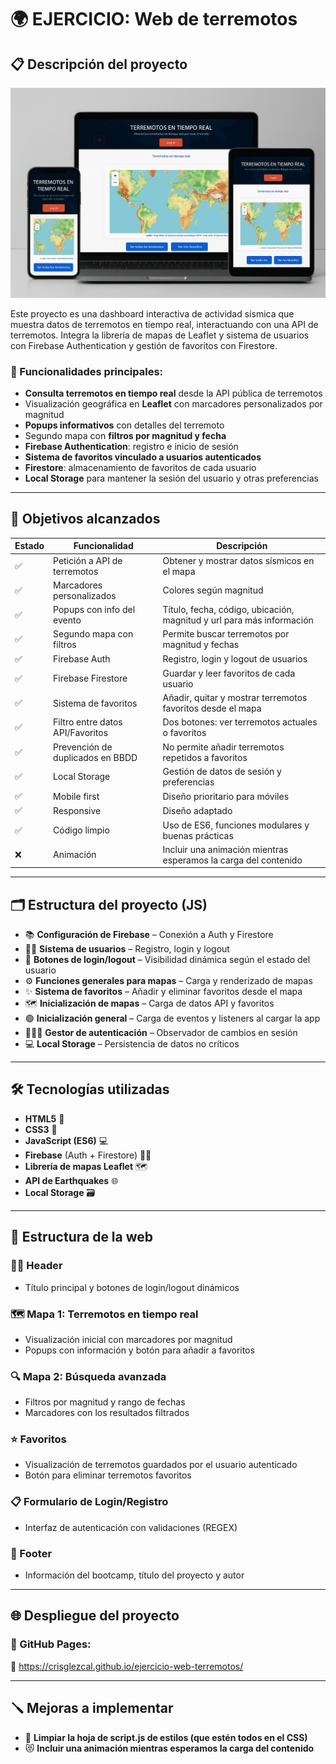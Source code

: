 # 🌍 EJERCICIO: Web de terremotos

## 📋 Descripción del proyecto

![Diseño responsive](./assets/responsive.png)

Este proyecto es una dashboard interactiva de actividad sísmica que muestra datos de terremotos en tiempo real, interactuando con una API de terremotos. Integra la librería de mapas de Leaflet y sistema de usuarios con Firebase Authentication y gestión de favoritos con Firestore.

### 🔧 Funcionalidades principales:

- **Consulta terremotos en tiempo real** desde la API pública de terremotos
- Visualización geográfica en **Leaflet** con marcadores personalizados por magnitud
- **Popups informativos** con detalles del terremoto
- Segundo mapa con **filtros por magnitud y fecha**
- **Firebase Authentication**: registro e inicio de sesión
- **Sistema de favoritos vinculado a usuarios autenticados**
- **Firestore**: almacenamiento de favoritos de cada usuario
- **Local Storage** para mantener la sesión del usuario y otras preferencias

---

## 🎯 Objetivos alcanzados

| Estado | Funcionalidad | Descripción |
|--------|---------------|-------------|
| ✅ | Petición a API de terremotos | Obtener y mostrar datos sísmicos en el mapa |
| ✅ | Marcadores personalizados | Colores según magnitud |
| ✅ | Popups con info del evento | Título, fecha, código, ubicación, magnitud y url para más información |
| ✅ | Segundo mapa con filtros | Permite buscar terremotos por magnitud y fechas |
| ✅ | Firebase Auth | Registro, login y logout de usuarios |
| ✅ | Firebase Firestore | Guardar y leer favoritos de cada usuario |
| ✅ | Sistema de favoritos | Añadir, quitar y mostrar terremotos favoritos desde el mapa |
| ✅ | Filtro entre datos API/Favoritos | Dos botones: ver terremotos actuales o favoritos |
| ✅ | Prevención de duplicados en BBDD | No permite añadir terremotos repetidos a favoritos |
| ✅ | Local Storage | Gestión de datos de sesión y preferencias |
| ✅ | Mobile first | Diseño prioritario para móviles|
| ✅ | Responsive | Diseño adaptado|
| ✅ | Código limpio | Uso de ES6, funciones modulares y buenas prácticas |
| ❌ | Animación | Incluir una animación mientras esperamos la carga del contenido |

---

## 🗂️ Estructura del proyecto (JS)

- 📚 **Configuración de Firebase** – Conexión a Auth y Firestore  
- 👩🏽 **Sistema de usuarios** – Registro, login y logout  
- 📍 **Botones de login/logout** – Visibilidad dinámica según el estado del usuario  
- ⚙️ **Funciones generales para mapas** – Carga y renderizado de mapas  
- ✨ **Sistema de favoritos** – Añadir y eliminar favoritos desde el mapa  
- 🗺️ **Inicialización de mapas** – Carga de datos API y favoritos  
- 🟢 **Inicialización general** – Carga de eventos y listeners al cargar la app  
- 🧔🏽‍♂️ **Gestor de autenticación** – Observador de cambios en sesión  
- 💻 **Local Storage** – Persistencia de datos no críticos  

---

## 🛠️ Tecnologías utilizadas

- **HTML5** 📝  
- **CSS3** 🎨  
- **JavaScript (ES6)** 💻  
- **Firebase** (Auth + Firestore) 🔐📁  
- **Librería de mapas Leaflet** 🗺️  
- **API de Earthquakes** 🌐  
- **Local Storage** 🗃️  

---

## 📑 Estructura de la web

### 👩🏽 Header
- Título principal y botones de login/logout dinámicos

### 🗺️ Mapa 1: Terremotos en tiempo real
- Visualización inicial con marcadores por magnitud
- Popups con información y botón para añadir a favoritos

### 🔍 Mapa 2: Búsqueda avanzada
- Filtros por magnitud y rango de fechas
- Marcadores con los resultados filtrados

### ⭐ Favoritos
- Visualización de terremotos guardados por el usuario autenticado
- Botón para eliminar terremotos favoritos

### 📋 Formulario de Login/Registro
- Interfaz de autenticación con validaciones (REGEX)

### 👟 Footer
- Información del bootcamp, título del proyecto y autor

---

## 🌐 Despliegue del proyecto

### 🚀 GitHub Pages:

🔗 https://crisglezcal.github.io/ejercicio-web-terremotos/

---

## 🪛 Mejoras a implementar

- 🎨 **Limpiar la hoja de script.js de estilos (que estén todos en el CSS)**
- 😻 **Incluir una animación mientras esperamos la carga del contenido** 
